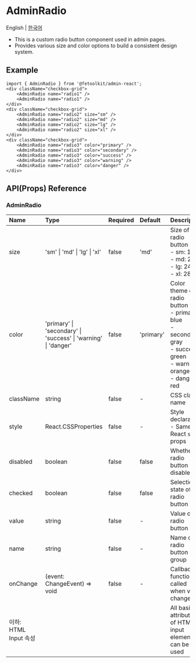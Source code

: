 # AdminRadio

English | [한국어](../ko/component_radio.md)

- This is a custom radio button component used in admin pages.
- Provides various size and color options to build a consistent design system.

## Example

```tsx
import { AdminRadio } from '@fetoolkit/admin-react';
<div className="checkbox-grid">
    <AdminRadio name="radio1" />
    <AdminRadio name="radio1" />
</div>
<div className="checkbox-grid">
    <AdminRadio name="radio2" size="sm" />
    <AdminRadio name="radio2" size="md" />
    <AdminRadio name="radio2" size="lg" />
    <AdminRadio name="radio2" size="xl" />
</div>
<div className="checkbox-grid">
    <AdminRadio name="radio3" color="primary" />
    <AdminRadio name="radio3" color="secondary" />
    <AdminRadio name="radio3" color="success" />
    <AdminRadio name="radio3" color="warning" />
    <AdminRadio name="radio3" color="danger" />
</div>
```

## API(Props) Reference

### AdminRadio

| Name                  | Type                                                           | Required | Default   | Description                                                                                                                     |
| :-------------------- | :------------------------------------------------------------- | :------- | :-------- | :------------------------------------------------------------------------------------------------------------------------------ |
| size                  | 'sm' \| 'md' \| 'lg' \| 'xl'                                   | false    | 'md'      | Size of radio button <br> - sm: 16px<br> - md: 20px<br> - lg: 24px<br> - xl: 28px                                               |
| color                 | 'primary' \| 'secondary' \| 'success' \| 'warning' \| 'danger' | false    | 'primary' | Color theme of radio button <br> - primary: blue<br>- secondary: gray<br>- success: green<br>- warning: orange<br>- danger: red |
| className             | string                                                         | false    | -         | CSS class name                                                                                                                  |
| style                 | React.CSSProperties                                            | false    | -         | Style declaration <br> - Same as React `style` props                                                                            |
| disabled              | boolean                                                        | false    | false     | Whether radio button is disabled                                                                                                |
| checked               | boolean                                                        | false    | false     | Selection state of radio button                                                                                                 |
| value                 | string                                                         | false    | -         | Value of radio button                                                                                                           |
| name                  | string                                                         | false    | -         | Name of radio button group                                                                                                      |
| onChange              | (event: ChangeEvent<HTMLInputElement>) => void                 | false    | -         | Callback function called when value changes                                                                                     |
| 이하: HTML Input 속성 |                                                                |          |           | All basic attributes of HTML input element can be used                                                                          |
